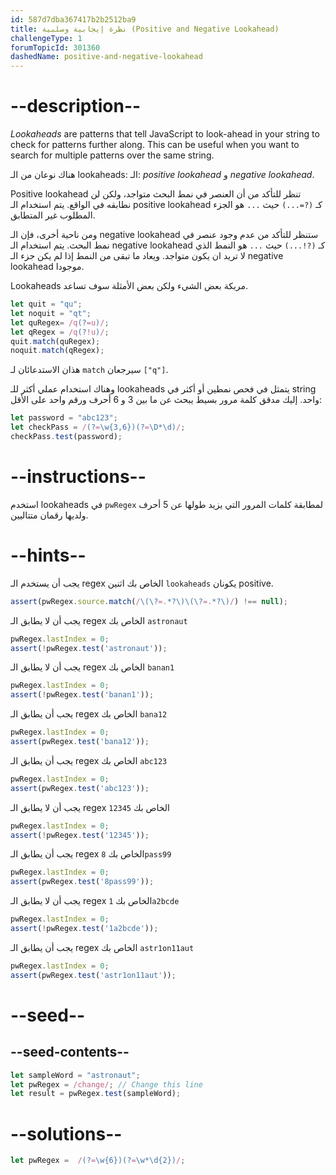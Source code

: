 ```yaml
---
id: 587d7dba367417b2b2512ba9
title: نظرة إيجابية وسلبية (Positive and Negative Lookahead)
challengeType: 1
forumTopicId: 301360
dashedName: positive-and-negative-lookahead
---
```


# --description--

<dfn>Lookaheads</dfn> are patterns that tell JavaScript to look-ahead in your string to check for patterns further along. This can be useful when you want to search for multiple patterns over the same string.

هناك نوعان من الـ lookaheads: الـ: <dfn>positive lookahead</dfn> و <dfn>negative lookahead</dfn>.

Positive lookahead تنظر للتأكد من أن العنصر في نمط البحث متواجد، ولكن لن نطابقه في الواقع. يتم استخدام الـ positive lookahead كـ `(?=...)` حيث `...` هو الجزء المطلوب غير المتطابق.

ومن ناحية أخرى، فإن الـ negative lookahead ستنظر للتأكد من عدم وجود عنصر في نمط البحث. يتم استخدام الـ negative lookahead كـ `(?!...)` حيث `...` هو النمط الذي لا تريد ان يكون متواجد. ويعاد ما تبقى من النمط إذا لم يكن جزء الـ negative lookahead موجودا.

Lookaheads مربكة بعض الشيء ولكن بعض الأمثلة سوف تساعد.

```js
let quit = "qu";
let noquit = "qt";
let quRegex= /q(?=u)/;
let qRegex = /q(?!u)/;
quit.match(quRegex);
noquit.match(qRegex);
```

هذان الاستدعائان لـ `match` سيرجعان `["q"]`.

وهناك استخدام عملي أكثر للـ lookaheads يتمثل في فحص نمطين أو أكثر في string واحد. إليك مدقق كلمة مرور بسيط يبحث عن ما بين 3 و 6 أحرف ورقم واحد على الأقل:

```js
let password = "abc123";
let checkPass = /(?=\w{3,6})(?=\D*\d)/;
checkPass.test(password);
```

# --instructions--

استخدم lookaheads في `pwRegex` لمطابقة كلمات المرور التي يزيد طولها عن 5 أحرف ولديها رقمان متتاليين.

# --hints--

يجب أن يستخدم الـ regex الخاص بك اثنين `lookaheads` يكونان positive.

```js
assert(pwRegex.source.match(/\(\?=.*?\)\(\?=.*?\)/) !== null);
```

يجب أن لا يطابق الـ regex الخاص بك `astronaut`

```js
pwRegex.lastIndex = 0;
assert(!pwRegex.test('astronaut'));
```

يجب أن لا يطابق الـ regex الخاص بك `banan1`

```js
pwRegex.lastIndex = 0;
assert(!pwRegex.test('banan1'));
```

يجب أن يطابق الـ regex الخاص بك `bana12`

```js
pwRegex.lastIndex = 0;
assert(pwRegex.test('bana12'));
```

يجب أن يطابق الـ regex الخاص بك `abc123`

```js
pwRegex.lastIndex = 0;
assert(pwRegex.test('abc123'));
```

يجب أن لا يطابق الـ regex الخاص بك `12345`

```js
pwRegex.lastIndex = 0;
assert(!pwRegex.test('12345'));
```

يجب أن يطابق الـ regex الخاص بك `8pass99`

```js
pwRegex.lastIndex = 0;
assert(pwRegex.test('8pass99'));
```

يجب أن لا يطابق الـ regex الخاص بك `1a2bcde`

```js
pwRegex.lastIndex = 0;
assert(!pwRegex.test('1a2bcde'));
```

يجب أن يطابق الـ regex الخاص بك `astr1on11aut`

```js
pwRegex.lastIndex = 0;
assert(pwRegex.test('astr1on11aut'));
```

# --seed--

## --seed-contents--

```js
let sampleWord = "astronaut";
let pwRegex = /change/; // Change this line
let result = pwRegex.test(sampleWord);
```

# --solutions--

```js
let pwRegex =  /(?=\w{6})(?=\w*\d{2})/;
```
